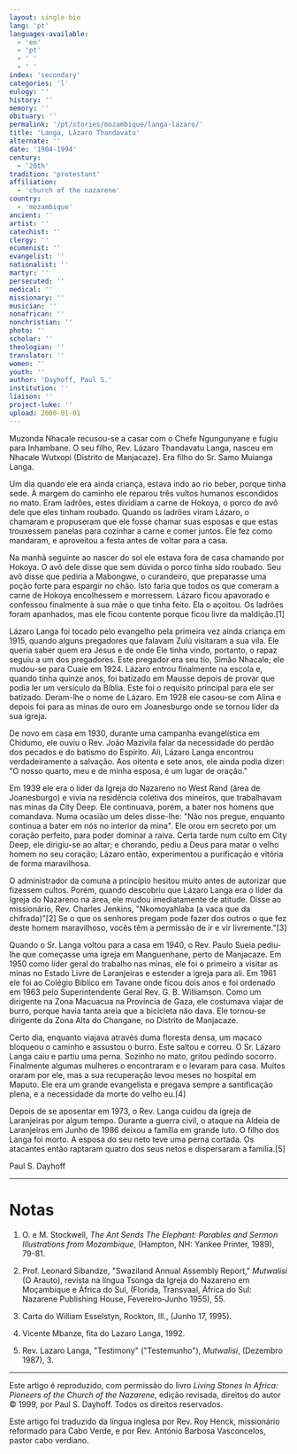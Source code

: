 ```yaml
---
layout: single-bio
lang: 'pt'
languages-available:
  - 'en'
  - 'pt'
  - ' '
  - ' '
index: 'secondary'
categories: 'l'
eulogy: ''
history: ''
memory: ''
obituary: ''
permalink: '/pt/stories/mozambique/langa-lazaro/'
title: 'Langa, Lázaro Thandavatu'
alternate: ''
date: '1904-1994'
century:
  - '20th'
tradition: 'protestant'
affiliation:
  - 'church of the nazarene'
country:
  - 'mozambique'
ancient: ''
artist: ''
catechist: ''
clergy: ''
ecumenist: ''
evangelist: ''
nationalist: ''
martyr: ''
persecuted: ''
medical: ''
missionary: ''
musician: ''
nonafrican: ''
nonchristian: ''
photo: ''
scholar: ''
theologian: ''
translator: ''
women: ''
youth: ''
author: 'Dayhoff, Paul S.'
institution: ''
liaison: ''
project-luke: ''
upload: 2000-01-01
---
```



Muzonda Nhacale recusou-se a casar com o Chefe Ngungunyane e fugiu para Inhambane. O seu filho, Rev. Lázaro Thandavatu Langa, nasceu em Nhacale Wutxopi (Distrito de Manjacaze). Era filho do Sr. Samo Muianga Langa.

Um dia quando ele era ainda criança, estava indo ao rio beber, porque tinha sede. À margem do caminho ele reparou três vultos humanos escondidos no mato. Eram ladrões, estes dividiam a carne de Hokoya, o porco do avô dele que eles tinham roubado. Quando os ladrões viram Lázaro, o chamaram e propuseram que ele fosse chamar suas esposas e que estas trouxessem panelas para cozinhar a carne e comer juntos. Ele fez como mandaram, e aproveitou a festa antes de voltar para a casa.

Na manhã seguinte ao nascer do sol ele estava fora de casa chamando por Hokoya. O avô dele disse que sem dúvida o porco tinha sido roubado. Seu avô disse que pediria a Mabongwe, o curandeiro, que preparasse uma poção forte para espargir no chão. Isto faria que todos os que comeram a carne de Hokoya encolhessem e morressem. Lázaro ficou apavorado e confessou finalmente à sua mãe o que tinha feito. Ela o açoitou. Os ladrões foram apanhados, mas ele ficou contente porque ficou livre da maldição.[1]

Lázaro Langa foi tocado pelo evangelho pela primeira vez ainda criança em 1915, quando alguns pregadores que falavam  Zulú visitaram a sua vila. Ele queria saber quem era Jesus e de onde Ele tinha vindo, portanto, o rapaz seguiu a um dos pregadores. Este pregador era seu tio, Simão Nhacale; ele mudou-se para Cuaie em 1924. Lázaro entrou finalmente na escola e, quando tinha quinze anos, foi batizado em Mausse depois de provar que podia ler um versículo da Bíblia. Este foi o requisito principal para ele ser batizado. Deram-lhe o nome de Lázaro. Em 1928 ele casou-se com Alina e depois foi para as minas de ouro em Joanesburgo onde se tornou líder da sua igreja.

De novo em casa em 1930, durante uma campanha evangelística em Chidumo, ele ouviu o Rev. João Mazivila falar da necessidade do perdão dos pecados e do batismo do Espírito. Ali, Lázaro Langa encontrou verdadeiramente a salvação. Aos oitenta e sete anos, ele ainda podia dizer: "O nosso quarto, meu e de minha esposa, é um lugar de oração."

Em 1939 ele era o líder da Igreja do Nazareno no West Rand (área de Joanesburgo) e vivia na residência coletiva dos mineiros, que trabalhavam nas minas da City Deep. Ele continuava, porém, a bater nos homens que comandava. Numa ocasião um deles disse-lhe: "Não nos pregue, enquanto continua a bater em nós no interior da mina". Ele orou em secreto por um coração perfeito, para poder dominar a raiva. Certa tarde num culto em City Deep, ele dirigiu-se ao altar; e chorando, pediu a Deus para matar o velho homem no seu coração; Lázaro então, experimentou a purificação e vitória de forma maravilhosa.

O administrador da comuna a princípio hesitou muito antes de autorizar que fizessem cultos. Porém, quando descobriu que Lázaro Langa era o líder da Igreja do Nazareno na área, ele mudou imediatamente de atitude. Disse ao missionário, Rev. Charles Jenkins, "Nkomoyahlaba (a vaca que da chifrada)"[2] Se o que os senhores pregam pode fazer dos outros o que fez deste homem maravilhoso, vocês têm a permissão de ir e vir livremente."[3]

Quando o Sr. Langa voltou para a casa em 1940, o Rev. Paulo Sueia pediu-lhe que começasse uma igreja em Manguenhane, perto de Manjacaze. Em 1950 como líder geral do trabalho nas minas, ele foi o primeiro a visitar as minas no Estado Livre de Laranjeiras e estender a igreja para ali. Em 1961 ele foi ao Colégio Bíblico em Tavane onde ficou dois anos e foi ordenado em 1963 pelo Superintendente Geral Rev. G. B. Williamson. Como um dirigente na Zona Macuacua na Província de Gaza, ele costumava viajar de burro, porque havia tanta areia que a bicicleta não dava. Ele tornou-se dirigente da Zona Alta do Changane, no Distrito de Manjacaze.

Certo dia, enquanto viajava através duma floresta densa, um macaco bloqueou o caminho e assustou o burro. Este saltou e correu. O Sr. Lázaro Langa caiu e partiu uma perna. Sozinho no mato, gritou pedindo socorro. Finalmente algumas mulheres o encontraram e o levaram para casa. Muitos oraram por ele, mas a sua recuperação levou meses no hospital em Maputo. Ele era um grande evangelista e pregava sempre a santificação plena, e a necessidade da morte do velho eu.[4]

Depois de se aposentar em 1973, o Rev. Langa cuidou da igreja de Laranjeiras por algum tempo. Durante a guerra civil, o ataque na Aldeia de Laranjeiras em Junho de 1986 deixou a família em grande luto. O filho dos Langa foi morto. A esposa do seu neto teve uma perna cortada. Os atacantes então raptaram quatro dos seus netos e dispersaram a família.[5]

Paul S. Dayhoff

---

# Notas

1. O. e M. Stockwell, *The Ant Sends The Elephant: Parables and Sermon Illustrations from Mozambique*, (Hampton, NH: Yankee Printer, 1989), 79-81.

2. Prof. Leonard Sibandze, "Swaziland Annual Assembly Report," *Mutwalisi* (O Arauto), revista na língua Tsonga da Igreja do Nazareno em Moçambique e África do Sul, (Florida, Transvaal, África do Sul: Nazarene Publishing House, Fevereiro-Junho 1955), 55.

3. Carta do William Esselstyn, Rockton, Ill., (Junho 17, 1995).

4. Vicente Mbanze, fita do Lazaro Langa, 1992.

5. Rev. Lazaro Langa, "Testimony" ("Testemunho"), *Mutwalisi*, (Dezembro 1987), 3.

---

Este artigo é reproduzido, com permissão do livro *Living Stones In Africa: Pioneers of the Church of the Nazarene*, edição revisada, direitos do autor © 1999, por Paul S. Dayhoff. Todos os direitos reservados.

Este artigo foi traduzido da língua inglesa por Rev. Roy Henck, missionário reformado para Cabo Verde, e por Rev. António Barbosa Vasconcelos, pastor cabo verdiano.